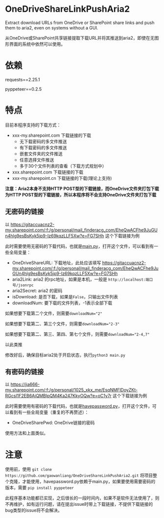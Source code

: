 # OneDriveShareLinkPushAria2
Extract download URLs from OneDrive or SharePoint share links and push them to aria2, even on systems without a GUI.

从OneDrive或SharePoint共享链接提取下载URL并将其推送到aria2，即使在无图形界面的系统中依然可以使用。

# 依赖
requests==2.25.1

pyppeteer==0.2.5

# 特点
目前本程序支持的下载方式：
* xxx-my.sharepoint.com 下载链接的下载
  * 无下载密码的多文件推送
  * 有下载密码的多文件推送
  * 嵌套文件夹的文件推送
  * 任意选择文件推送
  * 多于30个文件列表的查看（下载方式规划中）
* xxx.sharepoint.com 下载链接的下载
* xxx-my.sharepoint.cn 下载链接的下载(理论上支持)

**注意：Aria2本身不支持HTTP POST型的下载链接，而OneDrive文件夹打包下载为HTTP POST型的下载链接，所以本程序将不会支持OneDrive文件夹打包下载**

## 无密码的链接

以 https://gitaccuacnz2-my.sharepoint.com/:f:/g/personal/mail_finderacg_com/EheQwACFhe9JuGUn4hlg9esBsKyk5jp9-Iz69kqzLLF5Xw?e=FG7SHh 这个下载链接为例

此时需要使用无密码的下载代码，也就是[main.py](../main.py)，打开这个文件，可以看到有一些全局变量：
* OneDriveShareURL: 下载地址，此处应该填写 https://gitaccuacnz2-my.sharepoint.com/:f:/g/personal/mail_finderacg_com/EheQwACFhe9JuGUn4hlg9esBsKyk5jp9-Iz69kqzLLF5Xw?e=FG7SHh
* aria2Link: aria2 的rpc地址，如果是本机，一般是 `http://localhost:端口号/jsonrpc`
* aria2Secret: aria2 的密码
* isDownload: 是否下载，如果是`False`，只输出文件列表
* downloadNum: 要下载的文件列表，-1表示全部下载

如果想要下载第二个文件，则需要`downloadNum="2"`

如果想要下载第二、第三个文件，则需要`downloadNum="2-3"`

如果想要下载第二、第三、第四、第七个文件，则需要`downloadNum="2-4,7"`

以此类推

修改好后，确保目标aria2处于开启状态，执行`python3 main.py`

## 有密码的链接


以 https://jia666-my.sharepoint.com/:f:/g/personal/1025_xkx_me/EsqNMFlDoyZKt-RGcsI1F2EB6AiQMBIpQM4Ka247KkyOQw?e=oC1y7r 这个下载链接为例

此时需要使用有密码的下载代码，也就是[havepassword.py](../havepassword.py)，打开这个文件，可以看到有一些全局变量（重复的不再赘述）：
* OneDriveSharePwd: OneDrive链接的密码
  
使用方法和上面类似。

# 注意
使用前，使用 `git clone https://github.com/gaowanliang/OneDriveShareLinkPushAria2.git` 将项目整个克隆，才能使用，havepassword.py依赖于main.py，如果要使用需要密码的版本，需要 `pip install pyppeteer`

此程序基本功能都已实现，之后很长的一段时间内，如果不是软件无法使用了，则不再维护，如有运行问题，请在提出issue时带上下载链接，不提供下载链接的bug类型的issue将不会解决。